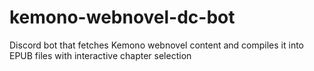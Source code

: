 # kemono-webnovel-dc-bot
Discord bot that fetches Kemono webnovel content and compiles it into EPUB files with interactive chapter selection
